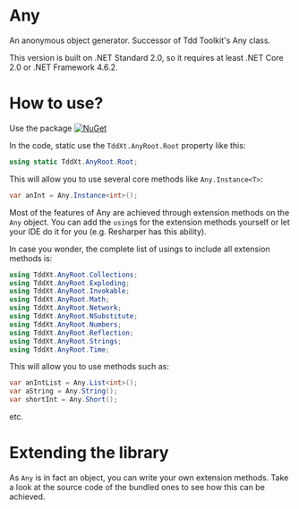 # Any

An anonymous object generator. Successor of Tdd Toolkit's Any class. 

This version is built on .NET Standard 2.0, so it requires at least .NET Core 2.0 or .NET Framework 4.6.2.

# How to use?

Use the package [![NuGet](https://img.shields.io/nuget/v/Any.svg?style=flat-square)](https://www.nuget.org/packages/Any/)

In the code, static use the `TddXt.AnyRoot.Root` property like this:

```csharp
using static TddXt.AnyRoot.Root;
```

This will allow you to use several core methods like `Any.Instance<T>`:

```csharp
var anInt = Any.Instance<int>();
```

Most of the features of Any are achieved through extension methods on the `Any` object. 
You can add the `using`s for the extension methods yourself or let your IDE do it for you (e.g. Resharper has this ability).

In case you wonder, the complete list of usings to include all extension methods is:

```csharp
using TddXt.AnyRoot.Collections;
using TddXt.AnyRoot.Exploding;
using TddXt.AnyRoot.Invokable;
using TddXt.AnyRoot.Math;
using TddXt.AnyRoot.Network;
using TddXt.AnyRoot.NSubstitute;
using TddXt.AnyRoot.Numbers;
using TddXt.AnyRoot.Reflection;
using TddXt.AnyRoot.Strings;
using TddXt.AnyRoot.Time;
```

This will allow you to use methods such as:

```csharp
var anIntList = Any.List<int>();
var aString = Any.String();
var shortInt = Any.Short();
```

etc.

# Extending the library

As `Any` is in fact an object, you can write your own extension methods. 
Take a look at the source code of the bundled ones to see how this can be achieved.
